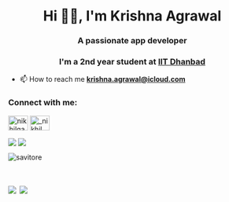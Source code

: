 <h1 align="center">Hi 👋🏻, I'm Krishna Agrawal </h1>
<h3 align="center">A passionate app developer</h3>
<h3 align="center">I'm a 2nd year student at
     <a href="https://www.iitism.ac.in/">IIT Dhanbad</a></h3>
<!-- <h3 align="center">Android Developer at
    <a href="https://cyberlabs.club">Cyber Labs</a>.<br></h3> -->

- 📫 How to reach me **krishna.agrawal@icloud.com**
<h3 align="left">Connect with me:</h3>
<p align="left">
<a href="https://linkedin.com/in/krishnaagr" target="blank"><img align="center" src="https://cdn.jsdelivr.net/npm/simple-icons@3.0.1/icons/linkedin.svg" alt="nikhilganta" height="30" width="40" /></a>
<a href="https://instagram.com/krishna_aag" target="blank"><img align="center" src="https://cdn.jsdelivr.net/npm/simple-icons@3.0.1/icons/instagram.svg" alt="_nikhil_019" height="30" width="40" /></a>
</p>

<img align="center" src="https://github-readme-stats.vercel.app/api?username=savitore&bg_color=30,e96443,904e95&title_color=fff&text_color=fff">
<img align="center" src="https://github-readme-stats.vercel.app/api/top-langs/?username=savitore&layout=compact">


<p align="left"> <img src="https://komarev.com/ghpvc/?username=savitore&label=Profile%20views&color=0e75b6&style=flat" alt="savitore" /> </p><h1 align="left"> 
    <a href="https://www.linkedin.com/in/krishnaagr">
    <img src="https://img.shields.io/badge/-Nikhil Ganta-blue?style=flat-square&logo=Linkedin&logoColor=white&link=https://www.linkedin.com/in/krishnaagr"/></a>
    <a href="mailto:krishna.agrawal@icloud.com">
    <img src="https://img.shields.io/badge/-krishna.agrawal@icloud.com-c14438?style=flat-square&logo=Gmail&logoColor=white&link=mailto:krishna.agrawal@icloud.com"/></a>
</h1>

